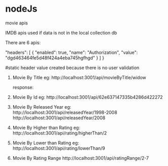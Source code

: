 # nodeJs

movie apis

IMDB apis used if data is not in the local collection db

There are 6 apis:

"headers": [
              {
                "enabled": true,
                "name": "Authorization",
                "value": "dgd463464fe5d48f424a4eba745hgfhgd"
              }
            ]
          }

#static header value created because there is no user validation

1. Movie By Title
    eg: http://localhost:3001/api/movieByTitle/widow

    response: 

2. Movie By Id
    eg: http://localhost:3001/api/62e637147335b4286d422272

3. Movie By Released Year
    eg: http://localhost:3001/api/releasedYear/1998-2008
        http://localhost:3001/api/releasedYear/2008

4. Movie By Higher than Rating
    eg: http://localhost:3001/api/rating/higherThan/2

5. Movie By Lower than Rating
    eg: http://localhost:3001/api/rating/lowerThan/9

6. Movie By Rating Range
    http://localhost:3001/api/ratingRange/2-7
